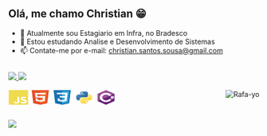 ## Olá, me chamo Christian 😁

- 🔭 Atualmente sou Estagiario em Infra, no Bradesco
- 🌱 Estou estudando Analise e Desenvolvimento de Sistemas
- 📫 Contate-me por e-mail: christian.santos.sousa@gmail.com
##
<div>
  <a href="https://github.com/ChstianSantos">
    <img height="180em" src="https://github-readme-stats.vercel.app/api?username=ChstianSantos&show_icons=true&theme=dark&include_all_commits=true&count_private=true" />
    <img height="180em" src="https://github-readme-stats.vercel.app/api/top-langs/?username=ChstianSantos&layout=compact&langs_count=16&theme=dark" />
  </a>
</div>

<div>
  <style="display: inline_block"><br>
  <img align="center" alt="ch-Js" height="30" width="40" src="https://raw.githubusercontent.com/devicons/devicon/master/icons/javascript/javascript-plain.svg">
  <img align="center" alt="ch-HTML" height="30" width="40" src="https://raw.githubusercontent.com/devicons/devicon/master/icons/html5/html5-original.svg">
  <img align="center" alt="ch-CSS" height="30" width="40" src="https://raw.githubusercontent.com/devicons/devicon/master/icons/css3/css3-original.svg">
  <img align="center" alt="ch-Python" height="30" width="40" src="https://raw.githubusercontent.com/devicons/devicon/master/icons/python/python-original.svg">
  <img align="center" alt="ch-Csharp" height="30" width="40" src="https://raw.githubusercontent.com/devicons/devicon/master/icons/csharp/csharp-original.svg">
  <img align="right" alt="Rafa-yo" src="https://www.linkedin.com/in/christian-santos-21b54419b/">

</div>

##

<div> 

  <a href="www.linkedin.com/in/christian-santos-21b54419b" target="_blank"><img src="https://img.shields.io/badge/-LinkedIn-%230077B5?style=for-the-badge&logo=linkedin&logoColor=white" target="_blank"></a> 
  
</div>
